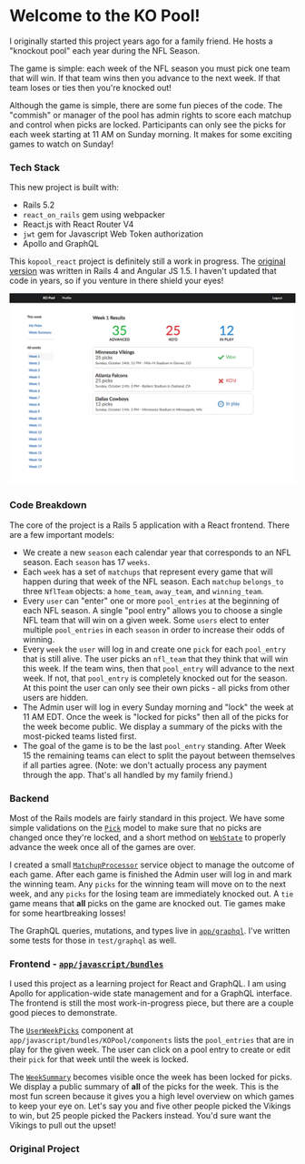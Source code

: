 # Welcome to the KO Pool!

I originally started this project years ago for a family friend. He hosts a "knockout pool" each year during the NFL Season.

The game is simple: each week of the NFL season you must pick one team that will win. If that team wins then you advance to the next week. If that team loses or ties then you're knocked out!

Although the game is simple, there are some fun pieces of the code. The "commish" or manager of the pool has admin rights to score each matchup and control when picks are locked. Participants can only see the picks for each week starting at 11 AM on Sunday morning. It makes for some exciting games to watch on Sunday!

### Tech Stack

This new project is built with:

* Rails 5.2
* `react_on_rails` gem using webpacker
* React.js with React Router V4
* `jwt` gem for Javascript Web Token authorization
* Apollo and GraphQL

This `kopool_react` project is definitely still a work in progress. The [original version](https://github.com/JackWCollins/kopool) was written in Rails 4 and Angular JS 1.5. I haven't updated that code in years, so if you venture in there shield your eyes! 

![First Week Sample Image](./public/kopool_sample_desktop.png)

### Code Breakdown

The core of the project is a Rails 5 application with a React frontend. There are a few important models:

 * We create a new `season` each calendar year that corresponds to an NFL season. Each `season` has 17 `weeks`.
 * Each `week` has a set of `matchups` that represent every game that will happen during that week of the NFL season. Each `matchup` `belongs_to` three `NflTeam` objects: a `home_team`, `away_team`, and `winning_team`.
 * Every `user` can "enter" one or more `pool_entries` at the beginning of each NFL season. A single "pool entry" allows you to choose a single NFL team that will win on a given week. Some `users` elect to enter multiple `pool_entries` in each `season` in order to increase their odds of winning.
 * Every `week` the `user` will log in and create one `pick` for each `pool_entry` that is still alive. The user picks an `nfl_team` that they think that will win this week. If the team wins, then that `pool_entry` will advance to the next week. If not, that `pool_entry` is completely knocked out for the season. At this point the user can only see their own picks - all picks from other users are hidden. 
 * The Admin user will log in every Sunday morning and "lock" the week at 11 AM EDT. Once the week is "locked for picks" then all of the picks for the week become public. We display a summary of the picks with the most-picked teams listed first.
 * The goal of the game is to be the last `pool_entry` standing. After Week 15 the remaining teams can elect to split the payout between themselves if all parties agree. (Note: we don't actually process any payment through the app. That's all handled by my family friend.)

### Backend

Most of the Rails models are fairly standard in this project. We have some simple validations on the [`Pick`](https://github.com/JackWCollins/kopool_react/blob/master/app/models/pick.rb) model to make sure that no picks are changed once they're locked, and a short method on [`WebState`](https://github.com/JackWCollins/kopool_react/blob/master/app/models/web_state.rb) to properly advance the week once all of the games are over.

I created a small [`MatchupProcessor`](https://github.com/JackWCollins/kopool_react/blob/master/app/services/matchup_processor.rb) service object to manage the outcome of each game. After each game is finished the Admin user will log in and mark the winning team. Any `picks` for the winning team will move on to the next week, and any `picks` for the losing team are immediately knocked out. A `tie` game means that **all** picks on the game are knocked out. Tie games make for some heartbreaking losses! 

The GraphQL queries, mutations, and types live in [`app/graphql`](https://github.com/JackWCollins/kopool_react/tree/master/app/graphql). I've written some tests for those in `test/graphql` as well.

### Frontend - [`app/javascript/bundles`](https://github.com/JackWCollins/kopool_react/tree/master/app/javascript/bundles/KOPool)

I used this project as a learning project for React and GraphQL. I am using Apollo for application-wide state management and for a GraphQL interface. The frontend is still the most work-in-progress piece, but there are a couple good pieces to demonstrate.

The [`UserWeekPicks`](https://github.com/JackWCollins/kopool_react/blob/master/app/javascript/bundles/KOPool/components/UserWeekPicks.jsx) component at `app/javascript/bundles/KOPool/components` lists the `pool_entries` that are in play for the given week. The user can click on a pool entry to create or edit their `pick` for that week until the week is locked.

The [`WeekSummary`](https://github.com/JackWCollins/kopool_react/blob/master/app/javascript/bundles/KOPool/components/WeekSummary.jsx) becomes visible once the week has been locked for picks. We display a public summary of **all** of the picks for the week. This is the most fun screen because it gives you a high level overview on which games to keep your eye on. Let's say you and five other people picked the Vikings to win, but 25 people picked the Packers instead. You'd sure want the Vikings to pull out the upset!



### Original Project